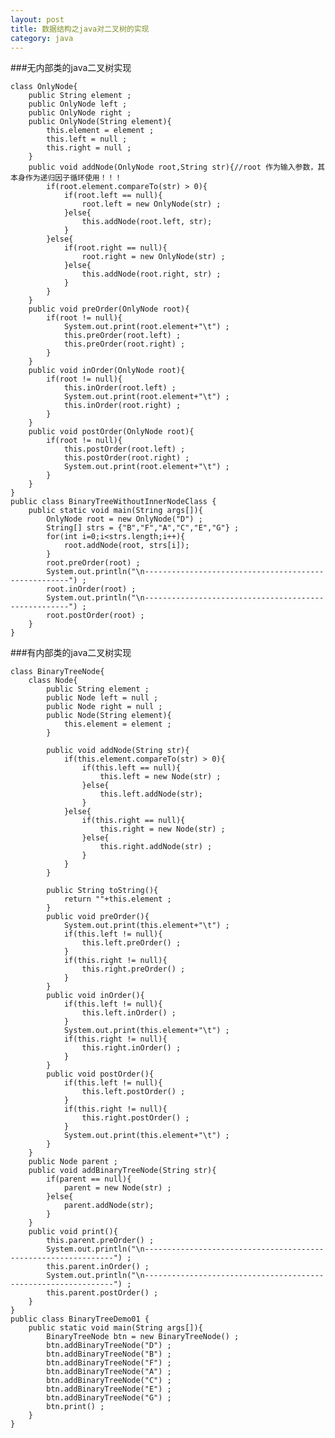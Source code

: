```yaml
---
layout: post
title: 数据结构之java对二叉树的实现
category: java
---
```


###无内部类的java二叉树实现

	class OnlyNode{
		public String element ;
		public OnlyNode left ;
		public OnlyNode right ;
		public OnlyNode(String element){
			this.element = element ;
			this.left = null ;
			this.right = null ;
		}
		public void addNode(OnlyNode root,String str){//root 作为输入参数，其本身作为递归因子循环使用！！！
			if(root.element.compareTo(str) > 0){
				if(root.left == null){
					root.left = new OnlyNode(str) ;
				}else{
					this.addNode(root.left, str);
				}
			}else{
				if(root.right == null){
					root.right = new OnlyNode(str) ;
				}else{
					this.addNode(root.right, str) ;
				}
			}
		}
		public void preOrder(OnlyNode root){
			if(root != null){
				System.out.print(root.element+"\t") ;
				this.preOrder(root.left) ;
				this.preOrder(root.right) ;
			}
		}
		public void inOrder(OnlyNode root){
			if(root != null){
				this.inOrder(root.left) ;
				System.out.print(root.element+"\t") ;
				this.inOrder(root.right) ;
			}
		}
		public void postOrder(OnlyNode root){
			if(root != null){
				this.postOrder(root.left) ;
				this.postOrder(root.right) ;
				System.out.print(root.element+"\t") ;
			}
		}
	}
	public class BinaryTreeWithoutInnerNodeClass {
		public static void main(String args[]){
			OnlyNode root = new OnlyNode("D") ;
			String[] strs = {"B","F","A","C","E","G"} ;
			for(int i=0;i<strs.length;i++){
				root.addNode(root, strs[i]);
			}
			root.preOrder(root) ;
			System.out.println("\n-----------------------------------------------------") ;
			root.inOrder(root) ;
			System.out.println("\n-----------------------------------------------------") ;
			root.postOrder(root) ;
		}
	}

###有内部类的java二叉树实现

	class BinaryTreeNode{
		class Node{
			public String element ;
			public Node left = null ;
			public Node right = null ;
			public Node(String element){
				this.element = element ;
			}
			
			public void addNode(String str){
				if(this.element.compareTo(str) > 0){
					if(this.left == null){
						this.left = new Node(str) ;
					}else{
						this.left.addNode(str);
					}
				}else{
					if(this.right == null){
						this.right = new Node(str) ;
					}else{
						this.right.addNode(str) ;
					}
				}
			}
			
			public String toString(){
				return ""+this.element ;
			}
			public void preOrder(){
				System.out.print(this.element+"\t") ;
				if(this.left != null){
					this.left.preOrder() ;
				}
				if(this.right != null){
					this.right.preOrder() ;
				}
			}
			public void inOrder(){
				if(this.left != null){
					this.left.inOrder() ;
				}
				System.out.print(this.element+"\t") ;
				if(this.right != null){
					this.right.inOrder() ; 
				}
			}
			public void postOrder(){
				if(this.left != null){
					this.left.postOrder() ;
				}
				if(this.right != null){
					this.right.postOrder() ;
				}
				System.out.print(this.element+"\t") ;
			}
		}
		public Node parent ;
		public void addBinaryTreeNode(String str){
			if(parent == null){
				parent = new Node(str) ;
			}else{
				parent.addNode(str);
			}
		}
		public void print(){
			this.parent.preOrder() ; 
			System.out.println("\n---------------------------------------------------------------") ;
			this.parent.inOrder() ;
			System.out.println("\n---------------------------------------------------------------") ;
			this.parent.postOrder() ;
		}
	}
	public class BinaryTreeDemo01 {
		public static void main(String args[]){
			BinaryTreeNode btn = new BinaryTreeNode() ;
			btn.addBinaryTreeNode("D") ;
			btn.addBinaryTreeNode("B") ;
			btn.addBinaryTreeNode("F") ;
			btn.addBinaryTreeNode("A") ;
			btn.addBinaryTreeNode("C") ;
			btn.addBinaryTreeNode("E") ;
			btn.addBinaryTreeNode("G") ;
			btn.print() ;
		}
	}